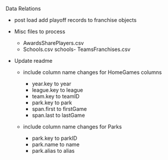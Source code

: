 Data Relations
 - post load add playoff records to franchise objects
 - Misc files to process
	- AwardsSharePlayers.csv 
	- Schools.csv 
	schools- TeamsFranchises.csv 

 - Update readme 
 	- include column name changes for HomeGames columns
		- year.key to year
		- league.key to league
		- team.key to teamID
		- park.key to park
		- span.first to firstGame
		- span.last to lastGame

	- include column name changes for Parks
		- park.key to parkID
		- park.name to name
		- park.alias to alias

